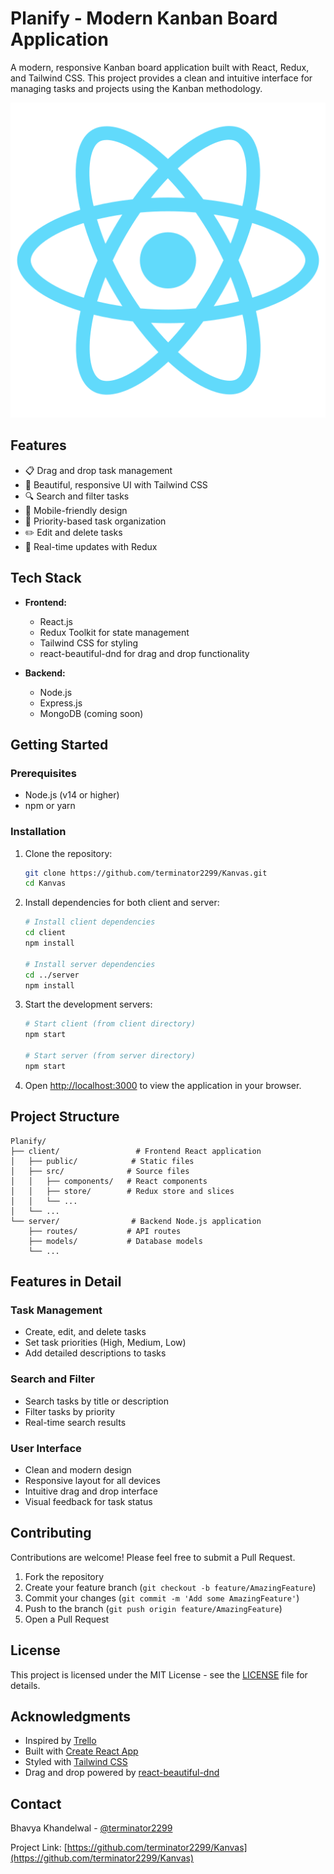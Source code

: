 # Planify - Modern Kanban Board Application

A modern, responsive Kanban board application built with React, Redux, and Tailwind CSS. This project provides a clean and intuitive interface for managing tasks and projects using the Kanban methodology.

![Planify Board](https://github.com/terminator2299/Kanvas/blob/main/client/public/logo512.png)

## Features

- 📋 Drag and drop task management
- 🎨 Beautiful, responsive UI with Tailwind CSS
- 🔍 Search and filter tasks
- 📱 Mobile-friendly design
- 🎯 Priority-based task organization
- ✏️ Edit and delete tasks
- 🔄 Real-time updates with Redux

## Tech Stack

- **Frontend:**
  - React.js
  - Redux Toolkit for state management
  - Tailwind CSS for styling
  - react-beautiful-dnd for drag and drop functionality

- **Backend:**
  - Node.js
  - Express.js
  - MongoDB (coming soon)

## Getting Started

### Prerequisites

- Node.js (v14 or higher)
- npm or yarn

### Installation

1. Clone the repository:
   ```bash
   git clone https://github.com/terminator2299/Kanvas.git
   cd Kanvas
   ```

2. Install dependencies for both client and server:
   ```bash
   # Install client dependencies
   cd client
   npm install

   # Install server dependencies
   cd ../server
   npm install
   ```

3. Start the development servers:
   ```bash
   # Start client (from client directory)
   npm start

   # Start server (from server directory)
   npm start
   ```

4. Open [http://localhost:3000](http://localhost:3000) to view the application in your browser.

## Project Structure

```
Planify/
├── client/                 # Frontend React application
│   ├── public/            # Static files
│   ├── src/              # Source files
│   │   ├── components/   # React components
│   │   ├── store/        # Redux store and slices
│   │   └── ...
│   └── ...
└── server/                # Backend Node.js application
    ├── routes/           # API routes
    ├── models/           # Database models
    └── ...
```

## Features in Detail

### Task Management
- Create, edit, and delete tasks
- Set task priorities (High, Medium, Low)
- Add detailed descriptions to tasks

### Search and Filter
- Search tasks by title or description
- Filter tasks by priority
- Real-time search results

### User Interface
- Clean and modern design
- Responsive layout for all devices
- Intuitive drag and drop interface
- Visual feedback for task status

## Contributing

Contributions are welcome! Please feel free to submit a Pull Request.

1. Fork the repository
2. Create your feature branch (`git checkout -b feature/AmazingFeature`)
3. Commit your changes (`git commit -m 'Add some AmazingFeature'`)
4. Push to the branch (`git push origin feature/AmazingFeature`)
5. Open a Pull Request

## License

This project is licensed under the MIT License - see the [LICENSE](LICENSE) file for details.

## Acknowledgments

- Inspired by [Trello](https://trello.com)
- Built with [Create React App](https://create-react-app.dev)
- Styled with [Tailwind CSS](https://tailwindcss.com)
- Drag and drop powered by [react-beautiful-dnd](https://github.com/atlassian/react-beautiful-dnd)

## Contact

Bhavya Khandelwal - [@terminator2299](https://github.com/terminator2299)

Project Link: [https://github.com/terminator2299/Kanvas](https://github.com/terminator2299/Kanvas)
